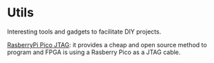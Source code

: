 # Utils

Interesting tools and gadgets to facilitate DIY projects.

[RasberryPi Pico JTAG](JTAG_rp2040/xvc-pico.md): it provides a cheap and open source method to program and FPGA is using a Rasberry Pico as a JTAG cable. 